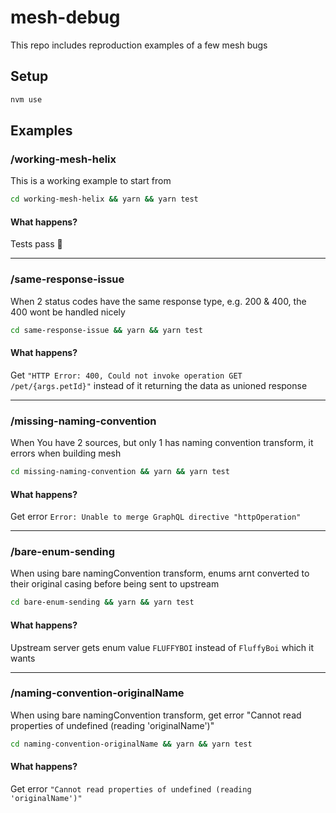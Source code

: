 # mesh-debug

This repo includes reproduction examples of a few mesh bugs

## Setup

```sh
nvm use
```

## Examples

### /working-mesh-helix

This is a working example to start from

```sh
cd working-mesh-helix && yarn && yarn test
```

#### What happens?

Tests pass :tada:

---

### /same-response-issue

When 2 status codes have the same response type, e.g. 200 & 400, the 400 wont be handled nicely

```sh
cd same-response-issue && yarn && yarn test
```

#### What happens?

Get `"HTTP Error: 400, Could not invoke operation GET /pet/{args.petId}"` instead of it returning the data as unioned response

---

### /missing-naming-convention

When You have 2 sources, but only 1 has naming convention transform, it errors when building mesh

```sh
cd missing-naming-convention && yarn && yarn test
```

#### What happens?

Get error `Error: Unable to merge GraphQL directive "httpOperation"`

---

### /bare-enum-sending

When using bare namingConvention transform, enums arnt converted to their original casing before being sent to upstream

```sh
cd bare-enum-sending && yarn && yarn test
```

#### What happens?

Upstream server gets enum value `FLUFFYBOI` instead of `FluffyBoi` which it wants

---

### /naming-convention-originalName

When using bare namingConvention transform, get error "Cannot read properties of undefined (reading 'originalName')"

```sh
cd naming-convention-originalName && yarn && yarn test
```

#### What happens?

Get error `"Cannot read properties of undefined (reading 'originalName')"`
